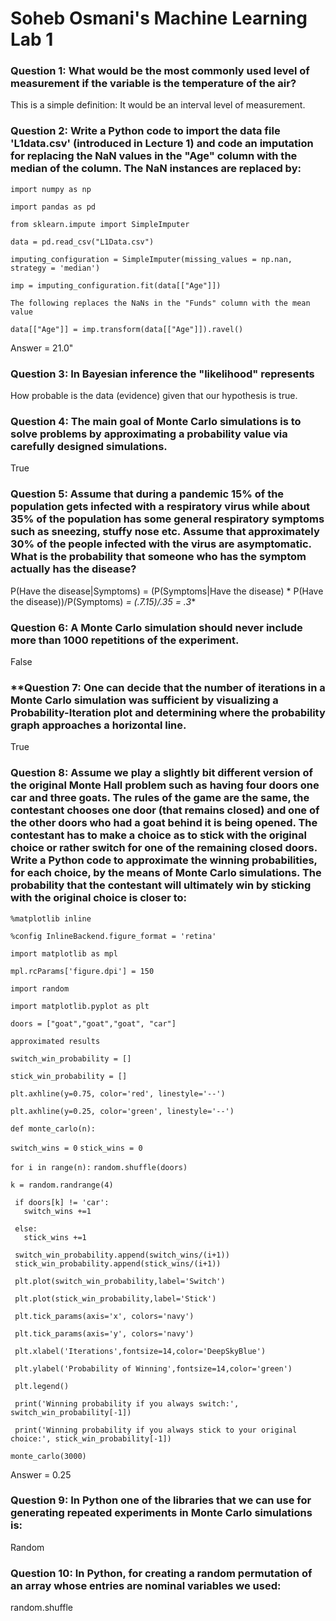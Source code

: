 # Soheb Osmani's Machine Learning Lab 1

	
### **Question 1: What would be the most commonly used level of measurement if the variable is the temperature of the air?**

This is a simple definition: It would be an interval level of measurement. 

### **Question 2: Write a Python code to import the data file 'L1data.csv' (introduced in Lecture 1) and code an imputation for replacing the NaN values in the "Age" column with the median of the column. The NaN instances are replaced by:**

`import numpy as np`

`import pandas as pd`

`from sklearn.impute import SimpleImputer`

`data = pd.read_csv("L1Data.csv")`

`imputing_configuration = SimpleImputer(missing_values = np.nan, strategy = 'median')`

`imp = imputing_configuration.fit(data[["Age"]])`

`The following replaces the NaNs in the "Funds" column with the mean value`

`data[["Age"]] = imp.transform(data[["Age"]]).ravel()`

Answer = 21.0"

### **Question 3: In Bayesian inference the "likelihood" represents**
How probable is the data (evidence) given that our hypothesis is true.

### **Question 4: The main goal of Monte Carlo simulations is to solve problems by approximating a probability value via carefully designed simulations.**
True

### **Question 5: Assume that during a pandemic 15% of the population gets infected with a respiratory virus while about 35% of the population has some general respiratory symptoms such as sneezing, stuffy nose etc. Assume that approximately 30% of the people infected with the virus are asymptomatic. What is the probability that someone who has the symptom actually has the disease?**
P(Have the disease|Symptoms) = (P(Symptoms|Have the disease) * P(Have the disease))/P(Symptoms) 
**= (.7*.15)/.35 = .3**

### **Question 6:	A Monte Carlo simulation should never include more than 1000 repetitions of the experiment.**
False

### **Question 7: One can decide that the number of iterations in a Monte Carlo simulation was sufficient by visualizing a Probability-Iteration plot and determining where the probability graph approaches a horizontal line.
True

### **Question 8: Assume we play a slightly bit different version of the original Monte Hall problem such as having four doors one car and three goats. The rules of the game are the same, the contestant chooses one door (that remains closed) and one of the other doors who had a goat behind it is being opened. The contestant has to make a choice as to stick with the original choice or rather switch for one of the remaining closed doors. Write a Python code to approximate the winning probabilities, for each choice, by the means of Monte Carlo simulations. The probability that the contestant will ultimately win by sticking with the original choice is closer to:**

`%matplotlib inline`

`%config InlineBackend.figure_format = 'retina'`

`import matplotlib as mpl`

`mpl.rcParams['figure.dpi'] = 150`

`import random`

`import matplotlib.pyplot as plt`

`doors = ["goat","goat","goat", "car"]`

`approximated results`

`switch_win_probability = []`

`stick_win_probability = []`

`plt.axhline(y=0.75, color='red', linestyle='--')`

`plt.axhline(y=0.25, color='green', linestyle='--')`

`def monte_carlo(n):`

  `switch_wins = 0`
  `stick_wins = 0`

  `for i in range(n):`
     `random.shuffle(doors)`

    k = random.randrange(4)

     if doors[k] != 'car':
       switch_wins +=1
    
     else:
       stick_wins +=1
    
     switch_win_probability.append(switch_wins/(i+1))
     stick_win_probability.append(stick_wins/(i+1))
    
 ` plt.plot(switch_win_probability,label='Switch')`
 
 ` plt.plot(stick_win_probability,label='Stick')`
 
 ` plt.tick_params(axis='x', colors='navy')`
 
 ` plt.tick_params(axis='y', colors='navy')`
 
 ` plt.xlabel('Iterations',fontsize=14,color='DeepSkyBlue')`
 
 ` plt.ylabel('Probability of Winning',fontsize=14,color='green')`
 
 ` plt.legend()`
 
 ` print('Winning probability if you always switch:', switch_win_probability[-1])`
 
 ` print('Winning probability if you always stick to your original choice:', stick_win_probability[-1])`

`monte_carlo(3000)`

Answer = 0.25

### **Question 9: In Python one of the libraries that we can use for generating repeated experiments in Monte Carlo simulations is:**
Random

### **Question 10: 	In Python, for creating a random permutation of an array whose entries are nominal variables we used:**
 
random.shuffle

